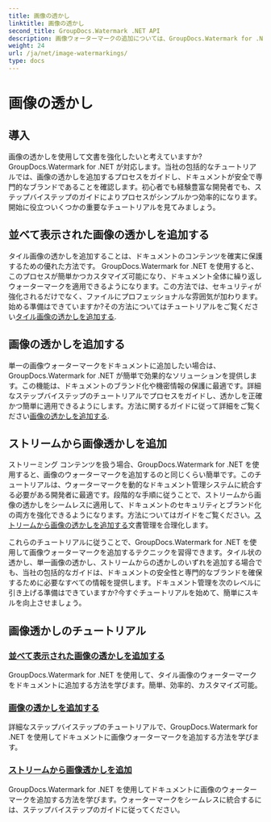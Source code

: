 ```yaml
---
title: 画像の透かし
linktitle: 画像の透かし
second_title: GroupDocs.Watermark .NET API
description: 画像ウォーターマークの追加については、GroupDocs.Watermark for .NET チュートリアルを参照してください。ドキュメントのセキュリティとブランド化を強化するための段階的な方法を学びます。
weight: 24
url: /ja/net/image-watermarkings/
type: docs
---
```

# 画像の透かし

## 導入

画像の透かしを使用して文書を強化したいと考えていますか? GroupDocs.Watermark for .NET が対応します。当社の包括的なチュートリアルでは、画像の透かしを追加するプロセスをガイドし、ドキュメントが安全で専門的なブランドであることを確認します。初心者でも経験豊富な開発者でも、ステップバイステップのガイドによりプロセスがシンプルかつ効率的になります。開始に役立ついくつかの重要なチュートリアルを見てみましょう。

## 並べて表示された画像の透かしを追加する
タイル画像の透かしを追加することは、ドキュメントのコンテンツを確実に保護するための優れた方法です。 GroupDocs.Watermark for .NET を使用すると、このプロセスが簡単かつカスタマイズ可能になり、ドキュメント全体に繰り返しウォーターマークを適用できるようになります。この方法では、セキュリティが強化されるだけでなく、ファイルにプロフェッショナルな雰囲気が加わります。始める準備はできていますか?その方法についてはチュートリアルをご覧ください[タイル画像の透かしを追加する](./add-tiled-image-watermark/).

## 画像の透かしを追加する
単一の画像ウォーターマークをドキュメントに追加したい場合は、GroupDocs.Watermark for .NET が簡単で効果的なソリューションを提供します。この機能は、ドキュメントのブランド化や機密情報の保護に最適です。詳細なステップバイステップのチュートリアルでプロセスをガイドし、透かしを正確かつ簡単に適用できるようにします。方法に関するガイドに従って詳細をご覧ください[画像の透かしを追加する](./add-image-watermark/).

## ストリームから画像透かしを追加
ストリーミング コンテンツを扱う場合、GroupDocs.Watermark for .NET を使用すると、画像のウォーターマークを追加するのと同じくらい簡単です。このチュートリアルは、ウォーターマークを動的なドキュメント管理システムに統合する必要がある開発者に最適です。段階的な手順に従うことで、ストリームから画像の透かしをシームレスに適用して、ドキュメントのセキュリティとブランド化の両方を強化できるようになります。方法についてはガイドをご覧ください。[ストリームから画像の透かしを追加する](./add-image-watermark-from-stream/)文書管理を合理化します。

これらのチュートリアルに従うことで、GroupDocs.Watermark for .NET を使用して画像ウォーターマークを追加するテクニックを習得できます。タイル状の透かし、単一画像の透かし、ストリームからの透かしのいずれを追加する場合でも、当社の包括的なガイドは、ドキュメントの安全性と専門的なブランドを確保するために必要なすべての情報を提供します。ドキュメント管理を次のレベルに引き上げる準備はできていますか?今すぐチュートリアルを始めて、簡単にスキルを向上させましょう。

## 画像透かしのチュートリアル
### [並べて表示された画像の透かしを追加する](./add-tiled-image-watermark/)
GroupDocs.Watermark for .NET を使用して、タイル画像のウォーターマークをドキュメントに追加する方法を学びます。簡単、効率的、カスタマイズ可能。
### [画像の透かしを追加する](./add-image-watermark/)
詳細なステップバイステップのチュートリアルで、GroupDocs.Watermark for .NET を使用してドキュメントに画像ウォーターマークを追加する方法を学びます。
### [ストリームから画像透かしを追加](./add-image-watermark-from-stream/)
GroupDocs.Watermark for .NET を使用してドキュメントに画像のウォーターマークを追加する方法を学びます。ウォーターマークをシームレスに統合するには、ステップバイステップのガイドに従ってください。
